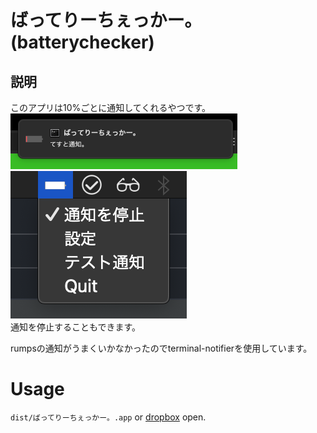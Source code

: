 # ばってりーちぇっかー。(batterychecker)
## 説明
このアプリは10%ごとに通知してくれるやつです。
<br>
![](image/notify.png)
<br>
![](image/notify2.png)
<br>
通知を停止することもできます。


rumpsの通知がうまくいかなかったのでterminal-notifierを使用しています。

# Usage
`dist/ばってりーちぇっかー。.app` or [dropbox](https://www.dropbox.com/s/ausdzeqvorslg3d/%E3%81%B0%E3%81%A3%E3%81%A6%E3%82%8A%E3%83%BC%E3%81%A1%E3%81%87%E3%81%A3%E3%81%8B%E3%83%BC%E3%80%82.zip?dl=0)
open.




